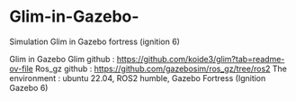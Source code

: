 # Glim-in-Gazebo-
Simulation Glim in Gazebo fortress (ignition 6)

Glim in Gazebo
Glim github : https://github.com/koide3/glim?tab=readme-ov-file
Ros_gz github : https://github.com/gazebosim/ros_gz/tree/ros2
The environment : ubuntu 22.04, ROS2 humble, Gazebo Fortress (Ignition Gazebo 6)

